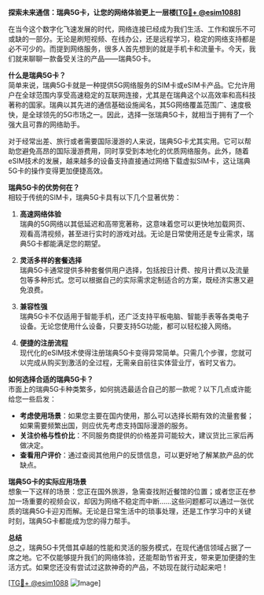 **探索未来通信：瑞典5G卡，让您的网络体验更上一层楼[[TG💪+ @esim1088](https://t.me/s/esim1088)]**

在当今这个数字化飞速发展的时代，网络连接已经成为我们生活、工作和娱乐不可或缺的一部分。无论是刷短视频、在线办公，还是远程学习，稳定的网络支持都是必不可少的。而提到网络服务，很多人首先想到的就是手机卡和流量卡。今天，我们就来聊聊一款备受关注的产品——瑞典5G卡。

**什么是瑞典5G卡？**  
简单来说，瑞典5G卡就是一种提供5G网络服务的SIM卡或eSIM卡产品。它允许用户在全球范围内享受高速稳定的互联网连接，尤其是在瑞典这个以高效率和高科技著称的国家。瑞典以其先进的通信基础设施闻名，其5G网络覆盖范围广、速度极快，是全球领先的5G市场之一。因此，选择一张瑞典5G卡，就相当于拥有了一个强大且可靠的网络助手。

对于经常出差、旅行或者需要国际漫游的人来说，瑞典5G卡尤其实用。它可以帮助您避免高昂的国际漫游费用，同时享受到本地化的优质网络服务。此外，随着eSIM技术的发展，越来越多的设备支持直接通过网络下载虚拟SIM卡，这让瑞典5G卡的操作变得更加便捷高效。

**瑞典5G卡的优势何在？**  
相较于传统的SIM卡，瑞典5G卡具有以下几个显著优势：

1. **高速网络体验**  
   瑞典的5G网络以其低延迟和高带宽著称，这意味着您可以更快地加载网页、观看高清视频，甚至进行实时的游戏对战。无论是日常使用还是专业需求，瑞典5G卡都能满足您的期望。

2. **灵活多样的套餐选择**  
   瑞典5G卡通常提供多种套餐供用户选择，包括按日计费、按月计费以及流量包等多种形式。您可以根据自己的实际需求定制适合的方案，既经济实惠又避免浪费。

3. **兼容性强**  
   瑞典5G卡不仅适用于智能手机，还广泛支持平板电脑、智能手表等各类电子设备。无论您使用什么设备，只要支持5G功能，都可以轻松接入网络。

4. **便捷的注册流程**  
   现代化的eSIM技术使得注册瑞典5G卡变得异常简单。只需几个步骤，您就可以完成从购买到激活的全过程，无需亲自前往实体营业厅，省时又省力。

**如何选择合适的瑞典5G卡？**  
市面上的瑞典5G卡种类繁多，如何挑选最适合自己的那一款呢？以下几点或许能给您一些启发：

- **考虑使用场景**：如果您主要在国内使用，那么可以选择长期有效的流量套餐；如果需要频繁出国，则应优先考虑支持国际漫游的服务。
- **关注价格与性价比**：不同服务商提供的价格差异可能较大，建议货比三家后再做决定。
- **查看用户评价**：通过查阅其他用户的反馈信息，可以更好地了解某款产品的优缺点。

**瑞典5G卡的实际应用场景**  
想象一下这样的场景：您正在国外旅游，急需查找附近餐馆的位置；或者您正在参加一场重要的视频会议，却因为网络不稳定而中断……这些问题都可以通过一张优质的瑞典5G卡迎刃而解。无论是日常生活中的琐事处理，还是工作学习中的关键时刻，瑞典5G卡都能成为您的得力帮手。

**总结**  
总之，瑞典5G卡凭借其卓越的性能和灵活的服务模式，在现代通信领域占据了一席之地。它不仅能够提升我们的网络体验，还能帮助节省开支，带来更加便捷的生活方式。如果您还没有尝试过这款神奇的产品，不妨现在就行动起来吧！

[[TG💪+ @esim1088](https://t.me/s/esim1088) ![Image](https://i.postimg.cc/4NQfJmqS/Snipaste-2025-05-13-00-14-12.png)]